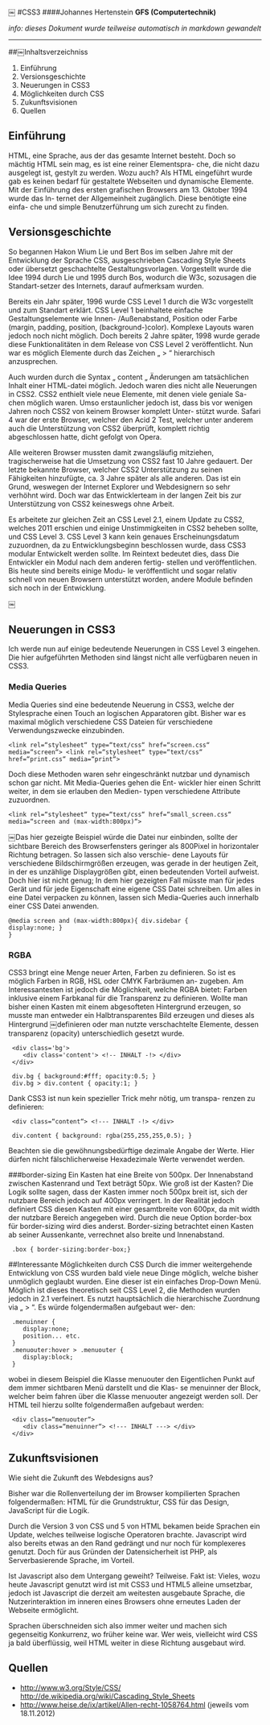 ￼
#CSS3
####Johannes Hertenstein
__GFS (Computertechnik)__

*info: dieses Dokument wurde teilweise automatisch in markdown gewandelt*

---##￼Inhaltsverzeichniss1. Einführung 
2. Versionsgeschichte 
3. Neuerungen in CSS3 
4. Möglichkeiten durch CSS 
5. Zukunftsvisionen 
6. Quellen
## Einführung
HTML, eine Sprache, aus der das gesamte Internet besteht. Doch so mächtig HTML sein mag, es ist eine reiner Elementspra- che, die nicht dazu ausgelegt ist, gestylt zu werden. Wozu auch? Als HTML eingeführt wurde gab es keinen bedarf für gestaltete Webseiten und dynamische Elemente. Mit der Einführung des ersten grafischen Browsers am 13. Oktober 1994 wurde das In- ternet der Allgemeinheit zugänglich. Diese benötigte eine einfa- che und simple Benutzerführung um sich zurecht zu finden.
## Versionsgeschichte
So begannen Hakon Wium Lie und Bert Bos im selben Jahre mit der Entwicklung der Sprache CSS, ausgeschrieben Cascading Style Sheets oder übersetzt geschachtelte Gestaltungsvorlagen. Vorgestellt wurde die Idee 1994 durch Lie und 1995 durch Bos, wodurch die W3c, sozusagen die Standart-setzer des Internets, darauf aufmerksam wurden.
Bereits ein Jahr später, 1996 wurde CSS Level 1 durch die W3c vorgestellt und zum Standart erklärt. CSS Level 1 beinhaltete einfache Gestaltungselemente wie Innen- /Außenabstand, Position oder Farbe (margin, padding, position, (background-)color). Komplexe Layouts waren jedoch noch nicht möglich. Doch bereits 2 Jahre später, 1998 wurde gerade diese Funktionalitäten in dem Release von CSS Level 2 veröffentlicht. Nun war es möglich Elemente durch das Zeichen „ > “ hierarchisch anzusprechen.
Auch wurden durch die Syntax „ content „ Änderungen am tatsächlichen Inhalt einer HTML-datei möglich. Jedoch waren dies nicht alle Neuerungen in CSS2. CSS2 enthielt viele neue Elemente, mit denen viele geniale Sa- chen möglich waren. Umso erstaunlicher jedoch ist, dass bis vor wenigen Jahren noch CSS2 von keinem Browser komplett Unter- stützt wurde. Safari 4 war der erste Browser, welcher den Acid 2 Test, welcher unter anderem auch die Unterstützung von CSS2 überprüft, komplett richtig abgeschlossen hatte, dicht gefolgt von Opera.
Alle weiteren Browser mussten damit zwangsläufig mitziehen, tragischerweise hat die Umsetzung von CSS2 fast 10 Jahre gedauert. Der letzte bekannte Browser, welcher CSS2 Unterstützung zu seinen Fähigkeiten hinzufügte, ca. 3 Jahre später als alle anderen. Das ist ein Grund, weswegen der Internet Explorer und Webdesignern so sehr verhöhnt wird. Doch war das Entwicklerteam in der langen Zeit bis zur Unterstützung von CSS2 keineswegs ohne Arbeit.
Es arbeitete zur gleichen Zeit an CSS Level 2.1, einem Update zu CSS2, welches 2011 erschien und einige Unstimmigkeiten in CSS2 beheben sollte, und CSS Level 3. CSS Level 3 kann kein genaues Erscheinungsdatum zuzuordnen, da zu Entwicklungsbeginn beschlossen wurde, dass CSS3 modular Entwickelt werden sollte. Im Reintext bedeutet dies, dass Die Entwickler ein Modul nach dem anderen fertig- stellen und veröffentlichen. Bis heute sind bereits einige Modu-le veröffentlicht und sogar relativ schnell von neuen Browsern unterstützt worden, andere Module befinden sich noch in der Entwicklung.
￼
## Neuerungen in CSS3
Ich werde nun auf einige bedeutende Neuerungen in CSS Level 3 eingehen. Die hier aufgeführten Methoden sind längst nicht alle verfügbaren neuen in CSS3.### Media QueriesMedia Queries sind eine bedeutende Neuerung in CSS3, welche der Stylesprache einen Touch an logischen Apparatoren gibt. Bisher war es maximal möglich verschiedene CSS Dateien fürverschiedene Verwendungszwecke einzubinden.
```<link rel=“stylesheet“ type=“text/css“ href=“screen.css“ media=“screen“> <link rel=“stylesheet“ type=“text/css“ href=“print.css“ media=“print“>
```Doch diese Methoden waren sehr eingeschränkt nutzbar und dynamisch schon gar nicht. Mit Media-Queries gehen die Ent- wickler hier einen Schritt weiter, in dem sie erlauben den Medien-typen verschiedene Attribute zuzuordnen.
```<link rel=“stylesheet“ type=“text/css“ href=“small_screen.css“ media=“screen and (max-width:800px)“>
```
￼Das hier gezeigte Beispiel würde die Datei nur einbinden, sollte der sichtbare Bereich des Browserfensters geringer als 800Pixel in horizontaler Richtung betragen. So lassen sich also verschie- dene Layouts für verschiedene Bildschirmgrößen erzeugen, was gerade in der heutigen Zeit, in der es unzählige Displaygrößen gibt, einen bedeutenden Vorteil aufweist.Doch hier ist nicht genug; In dem hier gezeigten Fall müsste man für jedes Gerät und für jede Eigenschaft eine eigene CSS Datei schreiben. Um alles in eine Datei verpacken zu können, lassen sich Media-Queries auch innerhalb einer CSS Datei anwenden.
```@media screen and (max-width:800px){ div.sidebar {display:none; }}
```
### RGBACSS3 bringt eine Menge neuer Arten, Farben zu definieren. So ist es möglich Farben in RGB, HSL oder CMYK Farbräumen an- zugeben. Am Interessantesten ist jedoch die Möglichkeit, welche RGBA bietet: Farben inklusive einem Farbkanal für die Transparenz zu definieren. Wollte man bisher einen Kasten mit einem abgesofteten Hintergrund erzeugen, so musste man entweder ein Halbtransparentes Bild erzeugen und dieses als Hintergrund ￼definieren oder man nutzte verschachtelte Elemente, dessen transparenz (opacity) unterschiedlich gesetzt wurde.

```
 <div class='bg'>
 	<div class='content'> <!-- INHALT -!> </div>
 </div>
```

``` div.bg { background:#fff; opacity:0.5; } div.bg > div.content { opacity:1; }
```

Dank CSS3 ist nun kein spezieller Trick mehr nötig, um transpa-renzen zu definieren:

``` <div class=“content“> <!--- INHALT -!> </div>
`````` div.content { background: rgba(255,255,255,0.5); }```
Beachten sie die gewöhnungsbedürftige dezimale Angabe der Werte. Hier dürfen nicht fälschlicherweise Hexadezimale Werte verwendet werden.
###border-sizingEin Kasten hat eine Breite von 500px. Der Innenabstand zwischen Kastenrand und Text beträgt 50px. Wie groß ist der Kasten? Die Logik sollte sagen, dass der Kasten immer noch 500px breit ist, sich der nutzbare Bereich jedoch auf 400px verringert.In der Realität jedoch definiert CSS diesen Kasten mit einer gesamtbreite von 600px, da mit width der nutzbare Bereich angegeben wird. Durch die neue Option border-box für border-sizing wird dies anderst. Border-sizing betrachtet einen Kasten ab seiner Aussenkante, verrechnet also breite und Innenabstand.
```
 .box { border-sizing:border-box;}
```
##Interessante Möglichkeiten durch CSSDurch die immer weitergehende Entwicklung von CSS wurden bald viele neue Dinge möglich, welche bisher unmöglich geglaubt wurden. Eine dieser ist ein einfaches Drop-Down Menü. Möglich ist dieses theoretisch seit CSS Level 2, die Methoden wurden jedoch in 2.1 verfeinert. Es nutzt hauptsächlich die hierarchische Zuordnung via „ > “. Es würde folgendermaßen aufgebaut wer-den:
``` .menuinner {	display:none;	position... etc.
 } .menuouter:hover > .menuouter {
	display:block; }
```wobei in diesem Beispiel die Klasse menuouter den Eigentlichen Punkt auf dem immer sichtbaren Menü darstellt und die Klas-se menuinner der Block, welcher beim fahren über die Klasse menuouter angezeigt werden soll. Der HTML teil hierzu solltefolgendermaßen aufgebaut werden:
``` <div class=“menuouter“> 	<div class=“menuinner“> <!--- INHALT ---> </div> </div>
```
## Zukunftsvisionen
Wie sieht die Zukunft des Webdesigns aus?
Bisher war die Rollenverteilung der im Browser kompilierten Sprachen folgendermaßen:HTML für die Grundstruktur, CSS für das Design, JavaScript für die Logik.
Durch die Version 3 von CSS und 5 von HTML bekamen beide Sprachen ein Update, welches teilweise logische Operatoren brachte. Javascript wird also bereits etwas an den Rand gedrängt und nur noch für komplexeres genutzt. Doch für aus Gründen der Datensicherheit ist PHP, als Serverbasierende Sprache, im Vorteil.
Ist Javascript also dem Untergang geweiht? Teilweise. Fakt ist: Vieles, wozu heute Javascript genutzt wird ist mit CSS3 und HTML5 alleine umsetzbar, jedoch ist Javascript die derzeit am weitesten ausgebaute Sprache, die Nutzerinteraktion im inneren eines Browsers ohne erneutes Laden der Webseite ermöglicht.
Sprachen überschneiden sich also immer weiter und machen sich gegenseitig Konkurrenz, wo früher keine war. Wer weis, vielleicht wird CSS ja bald überflüssig, weil HTML weiter in diese Richtung ausgebaut wird.
## Quellen
* http://www.w3.org/Style/CSS/ http://de.wikipedia.org/wiki/Cascading_Style_Sheets
* http://www.heise.de/ix/artikel/Allen-recht-1058764.html (jeweils vom 18.11.2012)